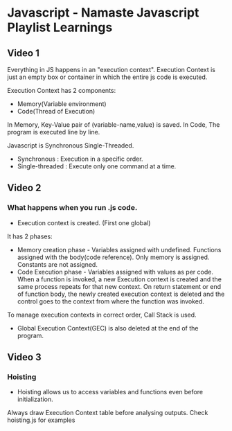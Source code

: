 # Javascript - Namaste Javascript Playlist Learnings

## Video 1

Everything in JS happens in an "execution context". Execution Context is just an empty box or container in which the entire js code is executed.

Execution Context has 2 components: 
* Memory(Variable environment)  
* Code(Thread of Execution)

In Memory, Key-Value pair of (variable-name,value) is saved.
In Code, The program is executed line by line.

Javascript is Synchronous Single-Threaded.  
* Synchronous : Execution in a specific order. 
* Single-threaded : Execute only one command at a time. 

## Video 2

### What happens when you run .js code.

* Execution context is created. (First one global)

It has 2 phases:
* Memory creation phase - Variables assigned with undefined. Functions assigned with the body(code reference). Only memory is assigned. Constants are not assigned.
* Code Execution phase - Variables assigned with values as per code. When a function is invoked, a new Execution context is created and the same process repeats for that new context. On return statement or end of function body, the newly created execution context is deleted and the control goes to the context from where the function was invoked.

To manage execution contexts in correct order, Call Stack is used.

* Global Execution Context(GEC) is also deleted at the end of the program.


## Video 3

### Hoisting

* Hoisting allows us to access variables and functions even before initialization.

Always draw Execution Context table before analysing outputs. Check hoisting.js for examples


